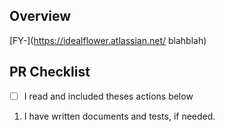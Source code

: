 ## Overview

<!--
    A clear and concise description of what this pr is about.
 -->

<!--
 Write Down related JIRA key and url like this
    [key](issue-url)
 -->

[FY-](https://idealflower.atlassian.net/ blahblah)

## PR Checklist

- [ ] I read and included theses actions below

1. I have written documents and tests, if needed.

